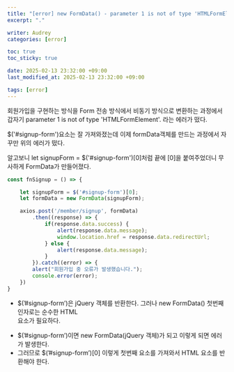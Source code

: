 ```yaml
---
title: "[error] new FormData() - parameter 1 is not of type 'HTMLFormElement"
excerpt: "."

writer: Audrey
categories: [error]

toc: true
toc_sticky: true

date: 2025-02-13 23:32:00 +09:00
last_modified_at: 2025-02-13 23:32:00 +09:00

tags: [error]
---
```


회원가입을 구현하는 방식을 Form 전송 방식에서 비동기 방식으로 변환하는 과정에서 갑자기 
parameter 1 is not of type 'HTMLFormElement'. 라는 에러가 떴다.

$('#signup-form')요소는 잘 가져와졌는데 이제 formData객체를 만드는 과정에서 자꾸만 위의 에러가 떴다.

알고보니 let signupForm = $('#signup-form')[0]처럼 끝에 [0]을 붙여주었더니 무사하게 FormData가 만들어졌다.

```javascript
const fnSignup = () => {

    let signupForm = $('#signup-form')[0];
    let formData = new FormData(signupForm);

    axios.post('/member/signup', formData)
        .then((response) => {
            if(response.data.success) {
                alert(response.data.message);
                window.location.href = response.data.redirectUrl;
            } else {
                alert(response.data.message);
            }
        }).catch((error) => {
        alert("회원가입 중 오류가 발생했습니다.");
        console.error(error);
    })
}
```

- $(’#signup-form’)은 jQuery 객체를 반환한다. 그러나 new FormData() 첫번째 인자로는 순수한 HTML <form> 요소가 필요하다.
- $(’#signup-form’)이면 new FormData(jQuery 객체)가 되고 이렇게 되면 에러가 발생한다.
- 그러므로 $(’#signup-form’)[0] 이렇게 첫번째 요소를 가져와서 HTML <form> 요소를 반환해야 한다.